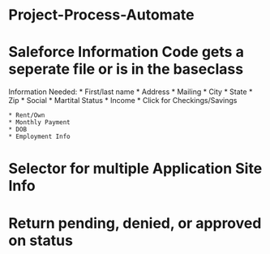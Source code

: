 # Project-Process-Automate

# Saleforce Information Code gets a seperate file or is in the baseclass
  Information Needed:
    * First/last name
    * Address
      * Mailing
      * City
      * State
      * Zip
    * Social
    * Martital Status
    * Income
      * Click for Checkings/Savings
      
    * Rent/Own
    * Monthly Payment
    * DOB
    * Employment Info
# Selector for multiple Application Site Info
# Return pending, denied, or approved on status